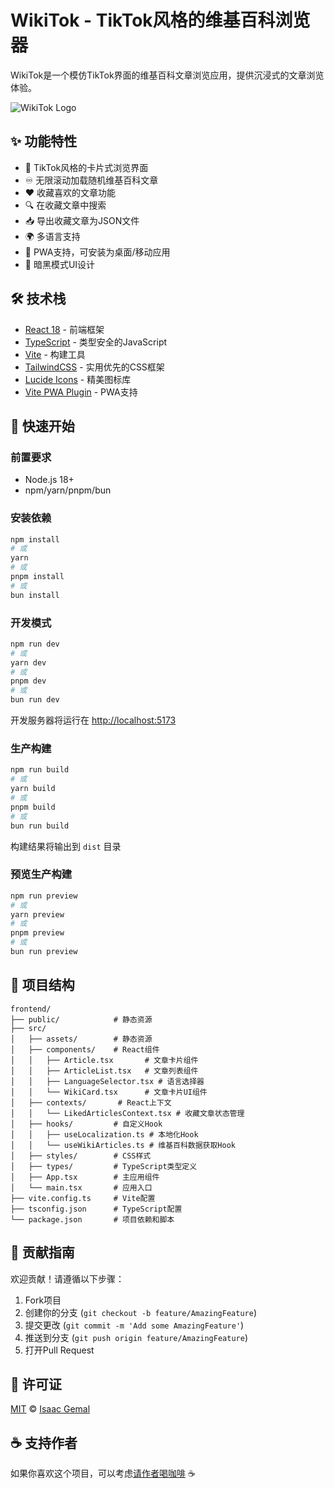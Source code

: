 # WikiTok - TikTok风格的维基百科浏览器

WikiTok是一个模仿TikTok界面的维基百科文章浏览应用，提供沉浸式的文章浏览体验。

![WikiTok Logo](public/wiki-logo.svg)

## ✨ 功能特性

- 🎨 TikTok风格的卡片式浏览界面
- ♾️ 无限滚动加载随机维基百科文章
- ❤️ 收藏喜欢的文章功能
- 🔍 在收藏文章中搜索
- 📥 导出收藏文章为JSON文件
- 🌍 多语言支持
- 📱 PWA支持，可安装为桌面/移动应用
- 🎨 暗黑模式UI设计

## 🛠️ 技术栈

- [React 18](https://react.dev/) - 前端框架
- [TypeScript](https://www.typescriptlang.org/) - 类型安全的JavaScript
- [Vite](https://vitejs.dev/) - 构建工具
- [TailwindCSS](https://tailwindcss.com/) - 实用优先的CSS框架
- [Lucide Icons](https://lucide.dev/) - 精美图标库
- [Vite PWA Plugin](https://vite-pwa-org.netlify.app/) - PWA支持

## 🚀 快速开始

### 前置要求

- Node.js 18+
- npm/yarn/pnpm/bun

### 安装依赖

```bash
npm install
# 或
yarn
# 或
pnpm install
# 或
bun install
```

### 开发模式

```bash
npm run dev
# 或
yarn dev
# 或
pnpm dev
# 或
bun run dev
```

开发服务器将运行在 [http://localhost:5173](http://localhost:5173)

### 生产构建

```bash
npm run build
# 或
yarn build
# 或
pnpm build
# 或
bun run build
```

构建结果将输出到 `dist` 目录

### 预览生产构建

```bash
npm run preview
# 或
yarn preview
# 或
pnpm preview
# 或
bun run preview
```

## 📂 项目结构

```
frontend/
├── public/            # 静态资源
├── src/
│   ├── assets/        # 静态资源
│   ├── components/    # React组件
│   │   ├── Article.tsx       # 文章卡片组件
│   │   ├── ArticleList.tsx   # 文章列表组件
│   │   ├── LanguageSelector.tsx # 语言选择器
│   │   └── WikiCard.tsx      # 文章卡片UI组件
│   ├── contexts/       # React上下文
│   │   └── LikedArticlesContext.tsx # 收藏文章状态管理
│   ├── hooks/         # 自定义Hook
│   │   ├── useLocalization.ts # 本地化Hook
│   │   └── useWikiArticles.ts # 维基百科数据获取Hook
│   ├── styles/        # CSS样式
│   ├── types/         # TypeScript类型定义
│   ├── App.tsx        # 主应用组件
│   └── main.tsx       # 应用入口
├── vite.config.ts     # Vite配置
├── tsconfig.json      # TypeScript配置
└── package.json       # 项目依赖和脚本
```

## 🤝 贡献指南

欢迎贡献！请遵循以下步骤：

1. Fork项目
2. 创建你的分支 (`git checkout -b feature/AmazingFeature`)
3. 提交更改 (`git commit -m 'Add some AmazingFeature'`)
4. 推送到分支 (`git push origin feature/AmazingFeature`)
4. 打开Pull Request

## 📜 许可证

[MIT](LICENSE) © [Isaac Gemal](https://github.com/IsaacGemal)

## ☕ 支持作者

如果你喜欢这个项目，可以考虑[请作者喝咖啡](https://buymeacoffee.com/aizk) ☕
